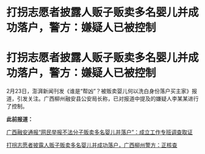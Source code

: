 # 打拐志愿者披露人贩子贩卖多名婴儿并成功落户，警方：嫌疑人已被控制

# 打拐志愿者披露人贩子贩卖多名婴儿并成功落户，警方：嫌疑人已被控制

2月23日，澎湃新闻刊发《谁是“帮凶”？被贩卖婴儿何以洗白身份落户买主家》报道，引发关注。广西柳州融安县公安局长称，已对报道中提及的嫌疑人李某某进行了控制。

**此前报道：**

[广西融安通报“网民举报不法分子贩卖多名婴儿并落户”：成立工作专班调查取证
](https://news.qq.com/rain/a/20240223A08OJF00)

[打拐志愿者披露人贩子贩卖多名婴儿并成功落户，广西柳州警方：正核查
](https://news.qq.com/rain/a/20240223A079TF00)

